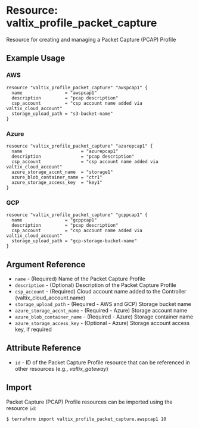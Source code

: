 # Resource: valtix_profile_packet_capture
Resource for creating and managing a Packet Capture (PCAP) Profile

## Example Usage

### AWS
```hcl
resource "valtix_profile_packet_capture" "awspcap1" {
  name                = "awspcap1"
  description         = "pcap description"
  csp_account         = "csp account name added via valtix_cloud_account"
  storage_upload_path = "s3-bucket-name"
}
```

### Azure
```hcl
resource "valtix_profile_packet_capture" "azurepcap1" {
  name                      = "azurepcap1"
  description               = "pcap description"
  csp_account               = "csp account name added via valtix_cloud_account"
  azure_storage_accnt_name  = "storage1"
  azure_blob_container_name = "ctr1"
  azure_storage_access_key  = "key1"
}
```

### GCP
```hcl
resource "valtix_profile_packet_capture" "gcppcap1" {
  name                = "gcppcap1"
  description         = "pcap description"
  csp_account         = "csp account name added via valtix_cloud_account"
  storage_upload_path = "gcp-storage-bucket-name"
}
```

## Argument Reference
* `name` - (Required) Name of the Packet Capture Profile
* `description` - (Optional) Description of the Packet Capture Profile
* `csp_account` - (Required) Cloud account name added to the Controller (valtix_cloud_account.name)
* `storage_upload_path` - (Required - AWS and GCP) Storage bucket name
* `azure_storage_accnt_name` - (Required - Azure) Storage account name
* `azure_blob_container_name` - (Required - Azure) Storage container name
* `azure_storage_access_key` - (Optional - Azure) Storage account access key, if required

## Attribute Reference
* `id` - ID of the Packet Capture Profile resource that can be referenced in other resources (e.g., *valtix_gateway*)

## Import
Packet Capture (PCAP) Profile resources can be imported using the resource `id`:

```hcl
$ terraform import valtix_profile_packet_capture.awspcap1 10
```